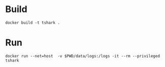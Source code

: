 # Build

```
docker build -t tshark .
```

# Run

```
docker run --net=host  -v $PWD/data/logs:/logs -it --rm --privileged tshark
```
